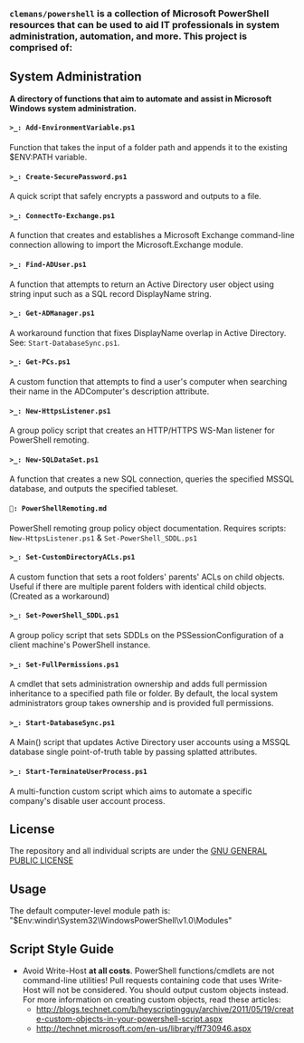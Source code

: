### `clemans/powershell` is a collection of Microsoft PowerShell resources that can be used to aid IT professionals in system administration, automation, and more. This project is comprised of:

## System Administration

**A directory of functions that aim to automate and assist in Microsoft Windows system administration.**

#### `>_: Add-EnvironmentVariable.ps1`

Function that takes the input of a folder path and appends it to the existing $ENV:PATH variable.

#### `>_: Create-SecurePassword.ps1`

A quick script that safely encrypts a password and outputs to a file.

#### `>_: ConnectTo-Exchange.ps1`

A function that creates and establishes a Microsoft Exchange command-line connection allowing to import the Microsoft.Exchange module.

#### `>_: Find-ADUser.ps1`

A function that attempts to return an Active Directory user object using string input such as a SQL record DisplayName string.

#### `>_: Get-ADManager.ps1`

A workaround function that fixes DisplayName overlap in Active Directory. See: `Start-DatabaseSync.ps1`.

#### `>_: Get-PCs.ps1`

A custom function that attempts to find a user's computer when searching their name in the ADComputer's description attribute.

#### `>_: New-HttpsListener.ps1`

A group policy script that creates an HTTP/HTTPS WS-Man listener for PowerShell remoting.

#### `>_: New-SQLDataSet.ps1`

A function that creates a new SQL connection, queries the specified MSSQL database, and outputs the specified tableset.

#### `📖: PowerShellRemoting.md`

PowerShell remoting group policy object documentation. Requires scripts: `New-HttpsListener.ps1` & `Set-PowerShell_SDDL.ps1` 

#### `>_: Set-CustomDirectoryACLs.ps1`

A custom function that sets a root folders' parents' ACLs on child objects. Useful if there are multiple parent folders with identical child objects. (Created as a workaround) 

#### `>_: Set-PowerShell_SDDL.ps1`

A group policy script that sets SDDLs on the PSSessionConfiguration of a client machine's PowerShell instance.

#### `>_: Set-FullPermissions.ps1`

A cmdlet that sets administration ownership and adds full permission inheritance to a specified path file or folder. 
By default, the local system administrators group takes ownership and is provided full permissions.

#### `>_: Start-DatabaseSync.ps1`

A Main() script that updates Active Directory user accounts using a MSSQL database single point-of-truth table by passing splatted attributes.

#### `>_: Start-TerminateUserProcess.ps1`

A multi-function custom script which aims to automate a specific company's disable user account process.

## License

The repository and all individual scripts are under the [GNU GENERAL PUBLIC LICENSE](https://www.gnu.org/licenses/gpl.txt)

## Usage

The default computer-level module path is: "$Env:windir\System32\WindowsPowerShell\v1.0\Modules"

## Script Style Guide

* Avoid Write-Host **at all costs**. PowerShell functions/cmdlets are not command-line utilities! Pull requests containing code that uses Write-Host will not be considered. You should output custom objects instead. For more information on creating custom objects, read these articles:
   * <http://blogs.technet.com/b/heyscriptingguy/archive/2011/05/19/create-custom-objects-in-your-powershell-script.aspx>
   * <http://technet.microsoft.com/en-us/library/ff730946.aspx>

